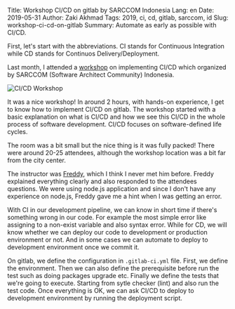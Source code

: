 Title: Workshop CI/CD on gitlab by SARCCOM Indonesia
Lang: en
Date: 2019-05-31
Author: Zaki Akhmad
Tags: 2019, ci, cd, gitlab, sarccom, id
Slug: workshop-ci-cd-on-gitlab 
Summary: Automate as early as possible with CI/CD.

First, let's start with the abbreviations. CI stands for Continuous
Integration while CD stands for Continuos Delivery/Deployment.

Last month, I attended a [workshop](https://www.meetup.com/Software-Architect-Indonesia/events/260847142/)
on implementing CI/CD which organized by SARCCOM (Software Architect Community) Indonesia.

![CI/CD Workshop]({filename}/images/ci-cd-workshop.jpeg)

It was a nice workshop! In around 2 hours, with hands-on experience, I get
to know how to implement CI/CD on gitlab. The workshop started with a basic
explanation on what is CI/CD and how we see this CI/CD in the whole process
of software development. CI/CD focuses on software-defined life cycles.

The room was a bit small but the nice thing is it was fully packed! There were
around 20-25 attendees, although the workshop location was a bit far from the
city center.

The instructor was [Freddy](https://twitter.com/FredEatWorld), which I think
I never met him before. Freddy explained everything clearly and also responded
to the attendees questions. We were using node.js application and since I don't
have any experience on node.js, Freddy gave me a hint when I was getting an error.

With CI in our development pipeline, we can know in short time if there's something
wrong in our code. For example the most simple error like assigning to a non-exist
variable and also syntax error. While for CD, we will know whether we can deploy
our code to development or production environment or not. And in some cases we can
automate to deploy to development environment once we commit it.

On gitlab, we define the configuration in `.gitlab-ci.yml` file. First, we define
the environment. Then we can also define the prerequisite before run the test such as
doing packages upgrade etc. Finally we define the tests that we're going to execute.
Starting from sytle checker (lint) and also run the test code. Once everything is OK,
we can ask CI/CD to deploy to development environment by running the deployment script.
